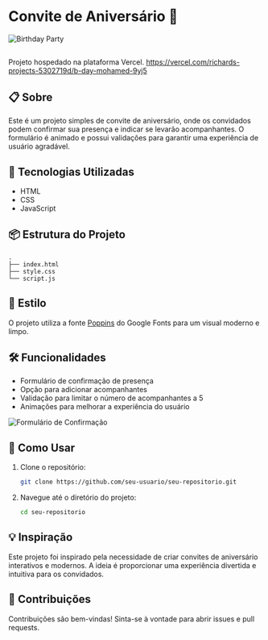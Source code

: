 # Convite de Aniversário 🎉

![Birthday Party](https://media.giphy.com/media/l0MYt5jPR6QX5pnqM/giphy.gif)

##
Projeto hospedado na plataforma Vercel.
https://vercel.com/richards-projects-5302719d/b-day-mohamed-9yj5

## 📋 Sobre

Este é um projeto simples de convite de aniversário, onde os convidados podem confirmar sua presença e indicar se levarão acompanhantes. O formulário é animado e possui validações para garantir uma experiência de usuário agradável.

## 🚀 Tecnologias Utilizadas

- HTML
- CSS
- JavaScript

## 📦 Estrutura do Projeto

```plaintext
.
├── index.html
├── style.css
└── script.js
```

## 🎨 Estilo

O projeto utiliza a fonte [Poppins](https://fonts.google.com/specimen/Poppins) do Google Fonts para um visual moderno e limpo.

## 🛠️ Funcionalidades

- Formulário de confirmação de presença
- Opção para adicionar acompanhantes
- Validação para limitar o número de acompanhantes a 5
- Animações para melhorar a experiência do usuário

![Formulário de Confirmação](https://media.giphy.com/media/3oEjI6SIIHBdRxXI40/giphy.gif)

## 📝 Como Usar

1. Clone o repositório:
   ```bash
   git clone https://github.com/seu-usuario/seu-repositorio.git
   ```
2. Navegue até o diretório do projeto:
   ```bash
   cd seu-repositorio
   ```
## 💡 Inspiração

Este projeto foi inspirado pela necessidade de criar convites de aniversário interativos e modernos. A ideia é proporcionar uma experiência divertida e intuitiva para os convidados.

## 🤝 Contribuições

Contribuições são bem-vindas! Sinta-se à vontade para abrir issues e pull requests.

